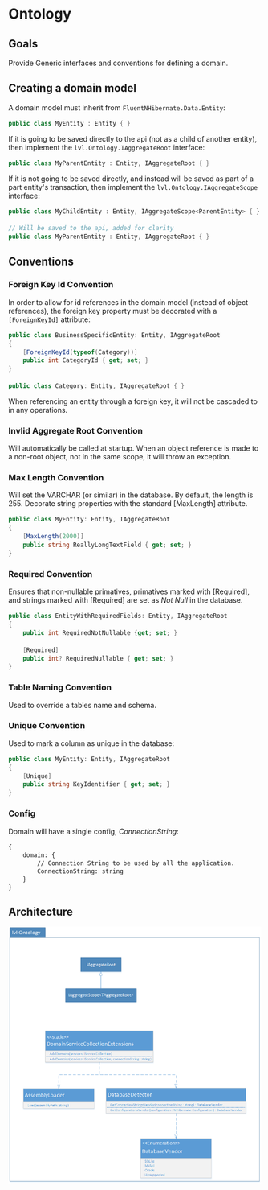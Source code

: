 ﻿# Ontology
## Goals
Provide Generic interfaces and conventions for defining a domain.


## Creating a domain model
A domain model must inherit from `FluentNHibernate.Data.Entity`:
```cs
public class MyEntity : Entity { }
```


If it is going to be saved directly to the api (not as a child of another entity), then implement the `lvl.Ontology.IAggregateRoot` interface:
```cs
public class MyParentEntity : Entity, IAggregateRoot { }
```


If it is not going to be saved directly, and instead will be saved as part of a part entity's transaction, then implement the `lvl.Ontology.IAggregateScope` interface:
```cs
public class MyChildEntity : Entity, IAggregateScope<ParentEntity> { }

// Will be saved to the api, added for clarity
public class MyParentEntity : Entity, IAggregateRoot { }
```


## Conventions
### Foreign Key Id Convention
In order to allow for id references in the domain model (instead of object references), the foreign key property must be decorated with a `[ForeignKeyId]` attribute:
```cs
public class BusinessSpecificEntity: Entity, IAggregateRoot 
{
	[ForeignKeyId(typeof(Category))]
	public int CategoryId { get; set; }
}

public class Category: Entity, IAggregateRoot { }
```

When referencing an entity through a foreign key, it will not be cascaded to in any operations.



### Invlid Aggregate Root Convention
Will automatically be called at startup. When an object reference is made to a non-root object, not in the same scope, it will throw an exception.



### Max Length Convention
Will set the VARCHAR (or similar) in the database. By default, the length is 255. Decorate string properties with the standard [MaxLength] attribute.
```cs
public class MyEntity: Entity, IAggregateRoot 
{
	[MaxLength(2000)]
	public string ReallyLongTextField { get; set; }
}
```


### Required Convention
Ensures that non-nullable primatives, primatives marked with [Required], and strings marked with [Required] are set as _Not Null_ in the database.
```cs
public class EntityWithRequiredFields: Entity, IAggregateRoot 
{ 
	public int RequiredNotNullable {get; set; }

	[Required]
	public int? RequiredNullable { get; set; }
}
```



### Table Naming Convention
Used to override a tables name and schema.



### Unique Convention
Used to mark a column as unique in the database:
```cs
public class MyEntity: Entity, IAggregateRoot 
{ 
	[Unique]
	public string KeyIdentifier { get; set; }
}
```



### Config
Domain will have a single config, _ConnectionString_:
```
{
	domain: {
		// Connection String to be used by all the application.
		ConnectionString: string
	}
}
```


## Architecture
<img src="docs\ontology-architecture.png" />
